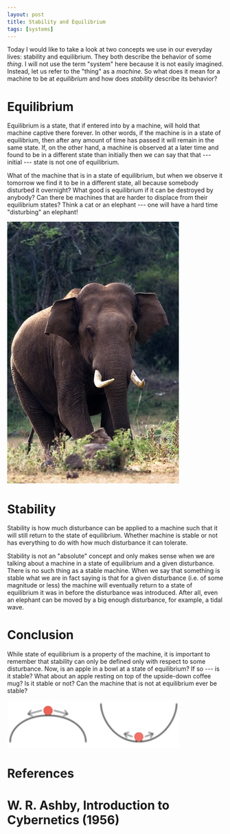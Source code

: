 ```yaml
---
layout: post
title: Stability and Equilibrium
tags: [systems]
---
```


Today I would like to take a look at two concepts we use in our everyday lives&#58; stability and equilibrium. They both describe the behavior of some *thing*. I will not use the term "system" here because it is not easily imagined. Instead, let us refer to the "thing" as a *machine*. So what does it mean for a machine to be at *equilibrium* and how does *stability* describe its behavior?


# Equilibrium


Equilibrium is a state, that if entered into by a machine, will hold that machine captive there forever. In other words, if the machine is in a state of equilibrium, then after any amount of time has passed it will remain in the same state. If, on the other hand, a machine is observed at a later time and found to be in a different state than initially then we can say that that --- initial --- state is not one of
equilibrium.

What of the machine that is in a state of equilibrium, but when we observe it tomorrow we find it to be in a different state, all because somebody disturbed it overnight? What good is equilibrium if it can be destroyed by anybody? Can there be machines that are harder to displace from their equilibrium states? Think a cat or an elephant --- one will have a hard time "disturbing" an elephant!

![Elephant](/images/2014-01-14-elephant.jpg)

# Stability

Stability is how much disturbance can be applied to a machine such that it will still return to the state of equilibrium. Whether machine is stable or not has everything to do with how much disturbance it can tolerate.

Stability is not an "absolute" concept and only makes sense when we are talking about a machine in a state of equilibrium and a given disturbance. There is no such thing as a stable machine. When we say that something is stable what we are in fact saying is that for a given disturbance (i.e. of some magnitude or less) the machine will eventually return to a state of equilibrium it was in before the disturbance was introduced. After all, even an elephant can be moved by a big enough disturbance, for example, a tidal wave.

# Conclusion

While state of equilibrium is a property of the machine, it is
important to remember that stability can only be defined only with respect to some disturbance. Now, is an apple in a bowl at a state of
equilibrium? If so --- is it stable? What about an apple resting on
top of the upside-down coffee mug? Is it stable or not? Can the
machine that is not at equilibrium ever be stable?

![Stability](/images/2014-01-14-stability.jpg)


References
==========

# W. R. Ashby, Introduction to Cybernetics (1956)




